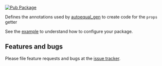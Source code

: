 [![Pub Package](https://img.shields.io/pub/v/autoequal.svg)](https://pub.dev/packages/autoequal)

Defines the annotations used by [autoequal_gen] to create code for the `props` getter

See the [example] to understand how to configure your package.

## Features and bugs

Please file feature requests and bugs at the [issue tracker][tracker].

[example]: https://github.com/mrgnhnt96/autoequal/blob/main/autoequal/example/main.dart
[tracker]: https://github.com/mrgnhnt96/autoequal/issues
[autoequal_gen]: https://pub.dev/packages/autoequal_gen
